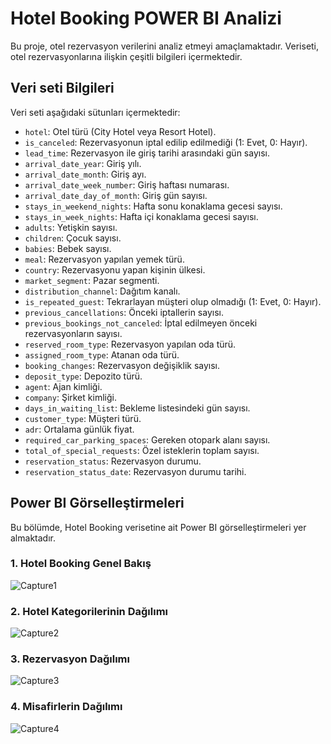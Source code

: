 # Hotel Booking POWER BI Analizi

Bu proje, otel rezervasyon verilerini analiz etmeyi amaçlamaktadır. Veriseti, otel rezervasyonlarına ilişkin çeşitli bilgileri içermektedir.

## Veri seti Bilgileri

Veri seti aşağıdaki sütunları içermektedir:

- `hotel`: Otel türü (City Hotel veya Resort Hotel).
- `is_canceled`: Rezervasyonun iptal edilip edilmediği (1: Evet, 0: Hayır).
- `lead_time`: Rezervasyon ile giriş tarihi arasındaki gün sayısı.
- `arrival_date_year`: Giriş yılı.
- `arrival_date_month`: Giriş ayı.
- `arrival_date_week_number`: Giriş haftası numarası.
- `arrival_date_day_of_month`: Giriş gün sayısı.
- `stays_in_weekend_nights`: Hafta sonu konaklama gecesi sayısı.
- `stays_in_week_nights`: Hafta içi konaklama gecesi sayısı.
- `adults`: Yetişkin sayısı.
- `children`: Çocuk sayısı.
- `babies`: Bebek sayısı.
- `meal`: Rezervasyon yapılan yemek türü.
- `country`: Rezervasyonu yapan kişinin ülkesi.
- `market_segment`: Pazar segmenti.
- `distribution_channel`: Dağıtım kanalı.
- `is_repeated_guest`: Tekrarlayan müşteri olup olmadığı (1: Evet, 0: Hayır).
- `previous_cancellations`: Önceki iptallerin sayısı.
- `previous_bookings_not_canceled`: İptal edilmeyen önceki rezervasyonların sayısı.
- `reserved_room_type`: Rezervasyon yapılan oda türü.
- `assigned_room_type`: Atanan oda türü.
- `booking_changes`: Rezervasyon değişiklik sayısı.
- `deposit_type`: Depozito türü.
- `agent`: Ajan kimliği.
- `company`: Şirket kimliği.
- `days_in_waiting_list`: Bekleme listesindeki gün sayısı.
- `customer_type`: Müşteri türü.
- `adr`: Ortalama günlük fiyat.
- `required_car_parking_spaces`: Gereken otopark alanı sayısı.
- `total_of_special_requests`: Özel isteklerin toplam sayısı.
- `reservation_status`: Rezervasyon durumu.
- `reservation_status_date`: Rezervasyon durumu tarihi.

## Power BI Görselleştirmeleri

Bu bölümde, Hotel Booking verisetine ait Power BI görselleştirmeleri yer almaktadır.

### 1. Hotel Booking Genel Bakış
![Capture1](https://github.com/GoncaUzunoglu/Hotel_booking-Data_analysis/assets/170716152/bdeefc5f-bf9a-44b1-827a-868464cdfcf7)

### 2. Hotel Kategorilerinin Dağılımı
![Capture2](https://github.com/GoncaUzunoglu/Hotel_booking-Data_analysis/assets/170716152/e59d1a17-9755-4199-b928-309cb53281fa)

### 3. Rezervasyon Dağılımı
![Capture3](https://github.com/GoncaUzunoglu/Hotel_booking-Data_analysis/assets/170716152/b5a0dab8-035d-4839-8531-6f9f795d2b7d)

### 4. Misafirlerin Dağılımı
![Capture4](https://github.com/GoncaUzunoglu/Hotel_booking-Data_analysis/assets/170716152/02d02a36-5089-414c-b0bb-333b2ac63698)





